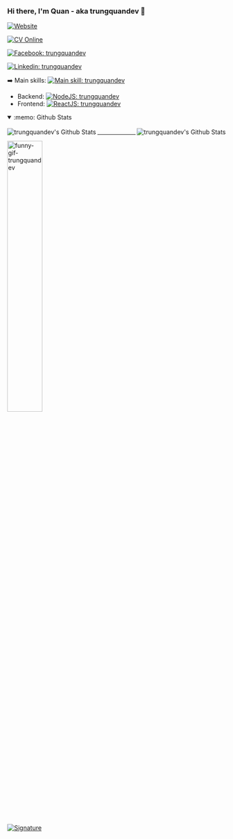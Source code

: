 ### Hi there, I'm Quan - aka trungquandev 👋

[![Website](https://img.shields.io/website?down_message=Offline&label=trungquandev.com&style=flat-square&logo=google-chrome&logoColor=white&up_message=Online&url=https%3A%2F%2Ftrungquandev.com)](https://trungquandev.com)

[![CV Online](https://img.shields.io/website?&label=cv.trungquandev.com&style=flat-square&logo=ghostery&logoColor=white&up_message=Online&url=https%3A%2F%2Fcv.trungquandev.com)](https://cv.trungquandev.com)

[![Facebook: trungquandev](https://img.shields.io/website?&label=Facebook&style=flat-square&logo=facebook&logoColor=white&up_message=Online&url=https%3A%2F%2Ffacebook.com/trungquandev)](https://www.facebook.com/trungquandev/)

[![Linkedin: trungquandev](https://img.shields.io/badge/I'm%20not%20seeking%20to%20change%20jobs-blue?label=Linkedin&style=flat-square&logo=Linkedin&logoColor=white)](https://www.linkedin.com/in/trungquandev/)

:arrow_right: Main skills: [![Main skill: trungquandev](https://img.shields.io/badge/javascript-f7df1e?style=flat-square&logo=javascript&logoColor=black)](https://github.com/trungquandev)

* Backend: [![NodeJS: trungquandev](https://img.shields.io/badge/node.js-339933?style=flat-square&logo=node.js&logoColor=white)](https://github.com/trungquandev)
* Frontend: [![ReactJS: trungquandev](https://img.shields.io/badge/react-61dafb?style=flat-square&logo=react&logoColor=black)](https://github.com/trungquandev)

<details open="true">
  <summary>:memo: Github Stats </summary>
  <br />
  <img align="left" alt="trungquandev's Github Stats" src="https://github-readme-stats.vercel.app/api/top-langs/?username=trungquandev" />
  <img align="right" alt="trungquandev's Github Stats" src="https://github-readme-stats.codestackr.vercel.app/api?username=trungquandev&show_icons=true&hide_border=true&hide_title=false&include_all_commits=true&count_private=true&theme=gradient" />
</details>

<hr>

<div>
  <img src="https://raw.githubusercontent.com/trungquandev/trungquandev/main/images/trungquandev-gif-coding.gif" alt="funny-gif-trungquandev" width="40%">
</div>

[![Signature](https://img.shields.io/badge/Signature-trungquandev.com-brightgreen)](https://trungquandev.com)


<!--
**trungquandev/trungquandev** is a ✨ _special_ ✨ repository because its `README.md` (this file) appears on your GitHub profile.

Here are some ideas to get you started:

- 🔭 I’m currently working on ...
- 🌱 I’m currently learning ...
- 👯 I’m looking to collaborate on ...
- 🤔 I’m looking for help with ...
- 💬 Ask me about ...
- 📫 How to reach me: ...
- 😄 Pronouns: ...
- ⚡ Fun fact: ...
-->
